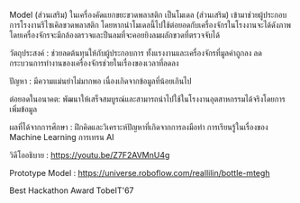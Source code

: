 Model (ส่วนเสริม) ในเครื่องคัดแยกขยะขวดพลาสติก เป็นโมเดล (ส่วนเสริม) เข้ามาช่วยผู้ประกอบการโรงงานรีไซเคิลขวดพลาสติก โดยหากนำโมเดลนี้ไปใช้ต่อยอดกับเครื่องจักรในโรงงานจะได้ดังภาพ โดยเครื่องจักรจะมีกล้องตรวจและปืนลมที่จะคอยยิงลมผลักขวดที่ตรวจจับได้

วัตถุประสงค์ : ช่วยลดต้นทุนให้กับผู้ประกอบการ ทั้งแรงงานและเครื่องจักรที่มูลค่าถูกลง ลดกระบวนการทำงานของเครื่องจักรช่วยในเรื่องของเวลาที่ลดลง

ปัญหา : มีความแม่นยำไม่มากพอ เนื่องเกิดจากข้อมูลที่น้อยเกินไป

ต่อยอดในอนาคต: พัฒนาให้เสร็จสมบูรณ์และสามารถนำไปใช้ในโรงงานอุตสาหกรรมได้จริงโดยการเพิ่มข้อมูล

ผลที่ได้จากการศึกษา : ฝึกคิดและวิเคราะห์ปัญหาที่เกิดจากการลงมือทำ การเรียนรู้ในเรื่องของ Machine Learning การเทรน AI

วิดีโออธิบาย : https://youtu.be/Z7F2AVMnU4g

Prototype Model : https://universe.roboflow.com/reallilin/bottle-mtegh 

Best Hackathon Award TobeIT'67

